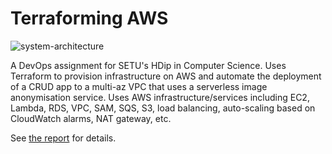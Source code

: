 # Terraforming AWS

![system-architecture](https://github.com/eoinfennessy/devops-assignment-2-terraform-and-aws/assets/85010533/55c17be1-06ac-4c6e-96ca-e16ad3255115)

A DevOps assignment for SETU's HDip in Computer Science. Uses Terraform to provision infrastructure on AWS and automate the deployment of a CRUD app to a multi-az VPC that uses a serverless image anonymisation service. Uses AWS infrastructure/services including EC2, Lambda, RDS, VPC, SAM, SQS, S3, load balancing, auto-scaling based on CloudWatch alarms, NAT gateway, etc.

See [the report](https://github.com/eoinfennessy/devops-assignment-2-terraform-and-aws/blob/main/report.pdf) for details.
